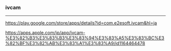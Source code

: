 ### ivcam
---
https://play.google.com/store/apps/details?id=com.e2esoft.ivcam&hl=ja


https://apps.apple.com/jp/app/ivcam-%E3%82%B3%E3%83%B3%E3%83%94%E3%83%A5%E3%83%BC%E3%82%BF%E3%82%AB%E3%83%A1%E3%83%A9/id1164464478




```
```

```
```

```
```


